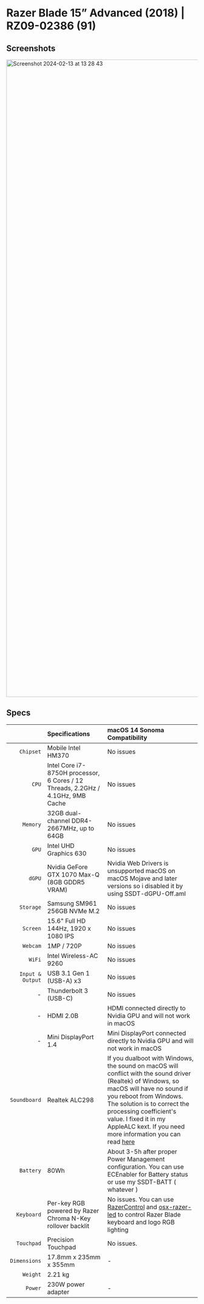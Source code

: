 # Razer Blade 15” Advanced (2018) | RZ09-02386 (91)

## Screenshots

<img width="1680" alt="Screenshot 2024-02-13 at 13 28 43" src="https://github.com/hoaug-tran/Razer-Blade-15-2018-Advanced-Hackintosh/assets/92006941/11d165ce-74fb-4661-9342-2a1349922bfd">


## Specs

|                  | Specifications                                                                  | macOS 14 Sonoma Compatibility                                                                                                                                                                                                                      |
| ---------------: | :------------------------------------------------------------------------------ | :-------------------------------------------------------------------------------------------------------------------------------------------------------------------------------------------------------------------------------------------------- |
|        `Chipset` | Mobile Intel HM370                                                              | No issues                                                                                                                                                                                                                                           |
|            `CPU` | Intel Core i7-8750H processor, 6 Cores / 12 Threads, 2.2GHz / 4.1GHz, 9MB Cache | No issues                                                                                                                                                                                                                                           |
|         `Memory` | 32GB dual-channel DDR4-2667MHz, up to 64GB                                      | No issues                                                                                                                                                                                                                                           |
|            `GPU` | Intel UHD Graphics 630                                                          | No issues                                                                                                                                                                                                                                           |
|           `dGPU` | Nvidia GeFore GTX 1070 Max-Q (8GB GDDR5 VRAM)                                   | Nvidia Web Drivers is unsupported macOS on macOS Mojave and later versions so i disabled it by using SSDT-dGPU-Off.aml                                                                                                                              |
|        `Storage` | Samsung SM961 256GB NVMe M.2                                                    | No issues                                                                                                                                                                                                                                           |
|         `Screen` | 15.6" Full HD 144Hz, 1920 x 1080 IPS                                            | No issues                                                                                                                                                                                                                                           |
|         `Webcam` | 1MP / 720P                                                                      | No issues                                                                                                                                                                                                           |
|           `WiFi` | Intel Wireless-AC 9260                                                          | No issues                     |
| `Input & Output` | USB 3.1 Gen 1 (USB-A) x3                                                        | No issues                                                                                                                                                                                                                                           |
|                - | Thunderbolt 3 (USB-C)                                                           | No issues                                                                                                                                                                                                                                           |
|                - | HDMI 2.0B                                                                       | HDMI connected directly to Nvidia GPU and will not work in macOS                                                                                                                                                                                    |
|                - | Mini DisplayPort 1.4                                                            | Mini DisplayPort connected directly to Nvidia GPU and will not work in macOS                                                                                                                                                                        |
|     `Soundboard` | Realtek ALC298                                                                  | If you dualboot with Windows, the sound on macOS will conflict with the sound driver (Realtek) of Windows, so macOS will have no sound if you reboot from Windows. The solution is to correct the processing coefficient's value. I fixed it in my AppleALC kext. If you need more information you can read [here](https://github.com/acidanthera/AppleALC/wiki/Dumping-processing-coefficients#now-what)                                                                                                                                                                                          |
|        `Battery` | 80Wh                                                                            | About 3-5h after proper Power Management configuration. You can use ECEnabler for Battery status or use my SSDT-BATT ( whatever )                                                                                                                                              |
|       `Keyboard` | Per-key RGB powered by Razer Chroma N-Key rollover backlit                      | No issues. You can use [RazerControl](https://github.com/BlvckBytes/RazerControl) and [osx-razer-led](https://github.com/dylanparker/osx-razer-led) to control Razer Blade keyboard and logo RGB lighting|
|       `Touchpad` | Precision Touchpad                                                                 | No issues.                                                                                                                                                                                                |
|     `Dimensions` | 17.8mm x 235mm x 355mm                                                          | -                                                                                                                                                                                                                                                   |
|         `Weight` | 2.21 kg                                                                         |                                                                                                                                                                                                                |
|          `Power` | 230W power adapter                                                              | -                                                                                                                                                                                                                                                   |
